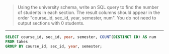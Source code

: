 > Using the university schema, write an SQL query to find the number of students in each section. The result columns should appear in the order "course_id, sec_id, year, semester, num". You do not need to output sections with 0 students.

---

```sql
SELECT course_id, sec_id, year, semester, COUNT(DISTINCT ID) AS num
FROM takes
GROUP BY course_id, sec_id, year, semester;
```
